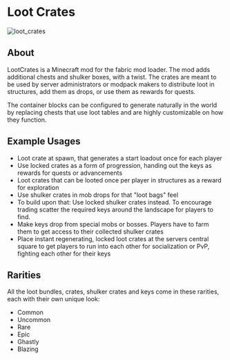 # Loot Crates
![loot_crates](https://user-images.githubusercontent.com/26429514/134697417-3d8f9cdd-2401-4c0c-9ca2-b2b0d4aacfa2.png)

## About
LootCrates is a Minecraft mod for the fabric mod loader. The mod adds additional chests and shulker boxes, with a twist. The crates are meant to be used by server administrators or modpack makers to distribute loot in structures, add them as drops, or use them as rewards for quests.

The container blocks can be configured to generate naturally in the world by replacing chests that use loot tables and are highly customizable on how they function.

## Example Usages
- Loot crate at spawn, that generates a start loadout once for each player
- Use locked crates as a form of progression, handing out the keys as rewards for quests or advancements
- Loot crates that can be looted once per player in structures as a reward for exploration
- Use shulker crates in mob drops for that "loot bags" feel
- To build upon that: Use locked shulker crates instead. To encourage trading scatter the required keys around the landscape for players to find.
- Make keys drop from special mobs or bosses. Players have to farm them to get access to their collected shulker crates
- Place instant regenerating, locked loot crates at the servers central square to get players to run into each other for socialization or PvP, fighting each other for their keys

## Rarities
All the loot bundles, crates, shulker crates and keys come in these rarities, each with their own unique look:
- Common
- Uncommon
- Rare
- Epic
- Ghastly
- Blazing
